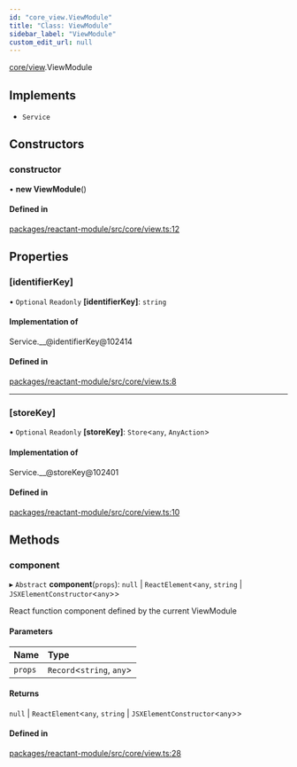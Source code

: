 ```yaml
---
id: "core_view.ViewModule"
title: "Class: ViewModule"
sidebar_label: "ViewModule"
custom_edit_url: null
---
```


[core/view](../modules/core_view.md).ViewModule

## Implements

- `Service`

## Constructors

### constructor

• **new ViewModule**()

#### Defined in

[packages/reactant-module/src/core/view.ts:12](https://github.com/unadlib/reactant/blob/4ec91913/packages/reactant-module/src/core/view.ts#L12)

## Properties

### [identifierKey]

• `Optional` `Readonly` **[identifierKey]**: `string`

#### Implementation of

Service.\_\_@identifierKey@102414

#### Defined in

[packages/reactant-module/src/core/view.ts:8](https://github.com/unadlib/reactant/blob/4ec91913/packages/reactant-module/src/core/view.ts#L8)

___

### [storeKey]

• `Optional` `Readonly` **[storeKey]**: `Store`<`any`, `AnyAction`\>

#### Implementation of

Service.\_\_@storeKey@102401

#### Defined in

[packages/reactant-module/src/core/view.ts:10](https://github.com/unadlib/reactant/blob/4ec91913/packages/reactant-module/src/core/view.ts#L10)

## Methods

### component

▸ `Abstract` **component**(`props`): ``null`` \| `ReactElement`<`any`, `string` \| `JSXElementConstructor`<`any`\>\>

React function component defined by the current ViewModule

#### Parameters

| Name | Type |
| :------ | :------ |
| `props` | `Record`<`string`, `any`\> |

#### Returns

``null`` \| `ReactElement`<`any`, `string` \| `JSXElementConstructor`<`any`\>\>

#### Defined in

[packages/reactant-module/src/core/view.ts:28](https://github.com/unadlib/reactant/blob/4ec91913/packages/reactant-module/src/core/view.ts#L28)
